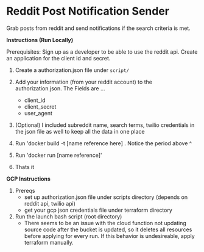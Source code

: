 # Reddit Post Notification Sender
Grab posts from reddit and send notifications if the search criteria is met.

**Instructions (Run Locally)**

Prerequisites: Sign up as a developer to be able to use the reddit api. Create an application for the client id and secret.

1. Create a authorization.json file under `script/`

2. Add your information (from your reddit account) to the authorization.json. The Fields are ... 
    - client_id
    - client_secret
    - user_agent

3. (Optional) I included subreddit name, search terms, twilio credentials in the json file as well to keep all the data in one place

4. Run 'docker build -t [name reference here] .
   Notice the period above ^

5. Run 'docker run [name reference]'

6. Thats it


**GCP Instructions** 

1. Prereqs
    - set up authorization.json file under scripts directory (depends on reddit api, twilio api)
    - get your gcp json credentials file under terraform directory
2. Run the launch bash script (root directory)
    - There seems to be an issue with the cloud function not updating source code after the bucket is updated, so it deletes all resources before applying for every run. If this behavior is undesireable, apply terraform manually.